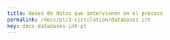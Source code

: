 ```yaml
---
title: Bases de datos que intervienen en el proceso
permalink: /docs/pt/3-circulation/databases-int
key: docs-databases-int-pt
---
```

